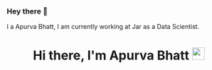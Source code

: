 ### Hey there 👋
I a Apurva Bhatt, I am currently working at Jar as a Data Scientist.

<h1 align="center">Hi there, I'm Apurva Bhatt  <img src="https://media.giphy.com/media/hvRJCLFzcasrR4ia7z/giphy.gif" width="28"></h1>


<!--
**apurvakbh/apurvakbh** is a ✨ _special_ ✨ repository because its `README.md` (this file) appears on your GitHub profile.

Here are some ideas to get you started:

- 🔭 I’m currently working on ...
- 🌱 I’m currently learning ...
- 👯 I’m looking to collaborate on ...
- 🤔 I’m looking for help with ...
- 💬 Ask me about ...
- 📫 How to reach me: ...
- 😄 Pronouns: ...
- ⚡ Fun fact: ...
-->
